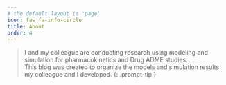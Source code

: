 ```yaml
---
# the default layout is 'page'
icon: fas fa-info-circle
title: About
order: 4
---
```


> I and my colleague are conducting research using modeling and simulation for pharmacokinetics and Drug ADME studies.  
This blog was created to organize the models and simulation results my colleague and I developed.
{: .prompt-tip }
